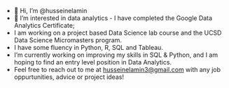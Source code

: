 - 👋 Hi, I’m @husseinelamin
- 👀 I’m interested in data analytics - I have completed the Google Data Analytics Certificate; 
- I am working on a project based Data Science lab course and the UCSD Data Science Micromasters program. 
- I have some fluency in Python, R, SQL and Tableau. 
- I’m currently working on improving my skills in SQL & Python, and I am hoping to find an entry level position in Data Analytics. 
- Feel free to reach out to me at husseinelamin3@gmail.com with any job oppurtunities, advice or project ideas! 


